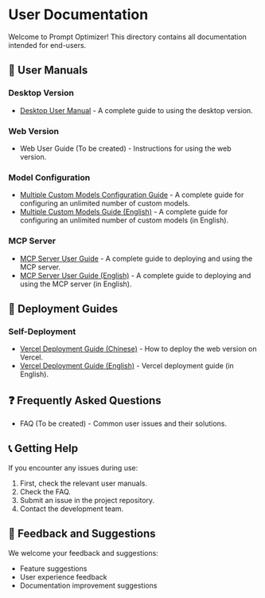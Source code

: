 # User Documentation

Welcome to Prompt Optimizer! This directory contains all documentation intended for end-users.

## 📖 User Manuals

### Desktop Version
- [Desktop User Manual](./desktop-user-manual.md) - A complete guide to using the desktop version.

### Web Version
- Web User Guide (To be created) - Instructions for using the web version.

### Model Configuration
- [Multiple Custom Models Configuration Guide](./multi-custom-models.md) - A complete guide for configuring an unlimited number of custom models.
- [Multiple Custom Models Guide (English)](./multi-custom-models_en.md) - A complete guide for configuring an unlimited number of custom models (in English).

### MCP Server
- [MCP Server User Guide](./mcp-server.md) - A complete guide to deploying and using the MCP server.
- [MCP Server User Guide (English)](./mcp-server_en.md) - A complete guide to deploying and using the MCP server (in English).

## 🚀 Deployment Guides

### Self-Deployment
- [Vercel Deployment Guide (Chinese)](./deployment/vercel.md) - How to deploy the web version on Vercel.
- [Vercel Deployment Guide (English)](./deployment/vercel_en.md) - Vercel deployment guide (in English).

## ❓ Frequently Asked Questions

- FAQ (To be created) - Common user issues and their solutions.

## 📞 Getting Help

If you encounter any issues during use:

1. First, check the relevant user manuals.
2. Check the FAQ.
3. Submit an issue in the project repository.
4. Contact the development team.

## 📝 Feedback and Suggestions

We welcome your feedback and suggestions:
- Feature suggestions
- User experience feedback
- Documentation improvement suggestions
